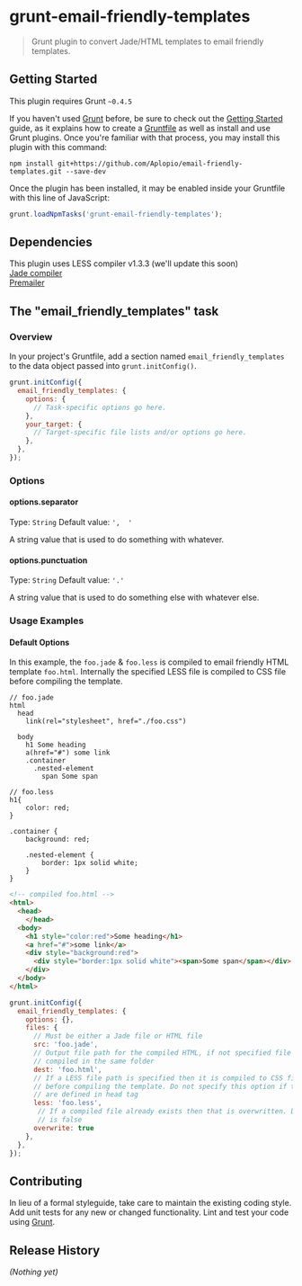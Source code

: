 # grunt-email-friendly-templates

> Grunt plugin to convert Jade/HTML templates to email friendly templates.

## Getting Started
This plugin requires Grunt `~0.4.5`

If you haven't used [Grunt](http://gruntjs.com/) before, be sure to check out the [Getting Started](http://gruntjs.com/getting-started) guide, as it explains how to create a [Gruntfile](http://gruntjs.com/sample-gruntfile) as well as install and use Grunt plugins. Once you're familiar with that process, you may install this plugin with this command:

```shell
npm install git+https://github.com/Aplopio/email-friendly-templates.git --save-dev
```

Once the plugin has been installed, it may be enabled inside your Gruntfile with this line of JavaScript:

```js
grunt.loadNpmTasks('grunt-email-friendly-templates');
```

## Dependencies
This plugin uses LESS compiler v1.3.3 (we'll update this soon)
<br>[Jade compiler](https://www.npmjs.org/package/jade)
<br>[Premailer](https://github.com/peterbe/premailer)

## The "email_friendly_templates" task

### Overview
In your project's Gruntfile, add a section named `email_friendly_templates` to the data object passed into `grunt.initConfig()`.

```js
grunt.initConfig({
  email_friendly_templates: {
    options: {
      // Task-specific options go here.
    },
    your_target: {
      // Target-specific file lists and/or options go here.
    },
  },
});
```

### Options

#### options.separator
Type: `String`
Default value: `',  '`

A string value that is used to do something with whatever.

#### options.punctuation
Type: `String`
Default value: `'.'`

A string value that is used to do something else with whatever else.

### Usage Examples

#### Default Options
In this example, the `foo.jade` & `foo.less` is compiled to email friendly HTML
template `foo.html`. Internally the specified LESS file is compiled to CSS file before compiling the template.

```jade
// foo.jade
html
  head
    link(rel="stylesheet", href="./foo.css")

  body
    h1 Some heading
    a(href="#") some link
    .container
      .nested-element
        span Some span
```

```less
// foo.less
h1{
    color: red;
}

.container {
    background: red;

    .nested-element {
        border: 1px solid white;
    }
}
```

```html
<!-- compiled foo.html -->
<html>
  <head>
    </head>
  <body>
    <h1 style="color:red">Some heading</h1>
    <a href="#">some link</a>
    <div style="background:red">
      <div style="border:1px solid white"><span>Some span</span></div>
    </div>
  </body>
</html>

```

```js
grunt.initConfig({
  email_friendly_templates: {
    options: {},
    files: {
      // Must be either a Jade file or HTML file
      src: 'foo.jade',
      // Output file path for the compiled HTML, if not specified file is
      // compiled in the same folder
      dest: 'foo.html',
      // If a LESS file path is specified then it is compiled to CSS first
      // before compiling the template. Do not specify this option if the styles
      // are defined in head tag
      less: 'foo.less',
       // If a compiled file already exists then that is overwritten. Default value
       // is false
      overwrite: true
    },
  },
});
```

## Contributing
In lieu of a formal styleguide, take care to maintain the existing coding style. Add unit tests for any new or changed functionality. Lint and test your code using [Grunt](http://gruntjs.com/).

## Release History
_(Nothing yet)_
